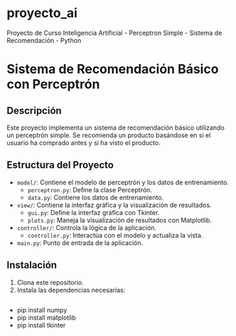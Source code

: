 # proyecto_ai
Proyecto de Curso Inteligencia Artificial - Perceptron Simple - Sistema de Recomendación - Python

# Sistema de Recomendación Básico con Perceptrón

## Descripción
Este proyecto implementa un sistema de recomendación básico utilizando un perceptrón simple. Se recomienda un producto basándose en si el usuario ha comprado antes y si ha visto el producto.

## Estructura del Proyecto
- `model/`: Contiene el modelo de perceptrón y los datos de entrenamiento.
  - `perceptron.py`: Define la clase Perceptrón.
  - `data.py`: Contiene los datos de entrenamiento.
- `view/`: Contiene la interfaz gráfica y la visualización de resultados.
  - `gui.py`: Define la interfaz gráfica con Tkinter.
  - `plots.py`: Maneja la visualización de resultados con Matplotlib.
- `controller/`: Controla la lógica de la aplicación.
  - `controller.py`: Interactúa con el modelo y actualiza la vista.
- `main.py`: Punto de entrada de la aplicación.

## Instalación
1. Clona este repositorio.
2. Instala las dependencias necesarias:
   ```bash
  - pip install numpy
  - pip install matplotlib 
  - pip install tkinter